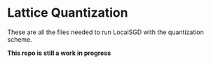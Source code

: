 # Lattice Quantization

These are all the files needed to run LocalSGD with the quantization scheme. 

**This repo is still a work in progress**